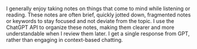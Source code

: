 I generally enjoy taking notes on things that come to mind while listening or reading.
These notes are often brief, quickly jotted down, fragmented notes or keywords to stay focused and not deviate from the topic.
I use the ChatGPT API to organize these notes, making them clearer and more understandable when I review them later. 
I get a single response from GPT, rather than engaging in context-based chatting.
